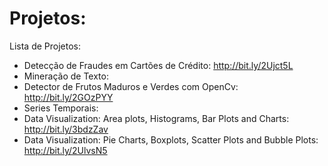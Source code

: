 # Projetos: 

Lista de Projetos:
* Detecção de Fraudes em Cartões de Crédito: http://bit.ly/2Ujct5L
* Mineração de Texto:
* Detector de Frutos Maduros e Verdes com OpenCv: http://bit.ly/2GOzPYY
* Series Temporais:
* Data Visualization: Area plots, Histograms, Bar Plots and Charts: http://bit.ly/3bdzZav
* Data Visualization: Pie Charts, Boxplots, Scatter Plots and Bubble Plots: http://bit.ly/2UlvsN5
